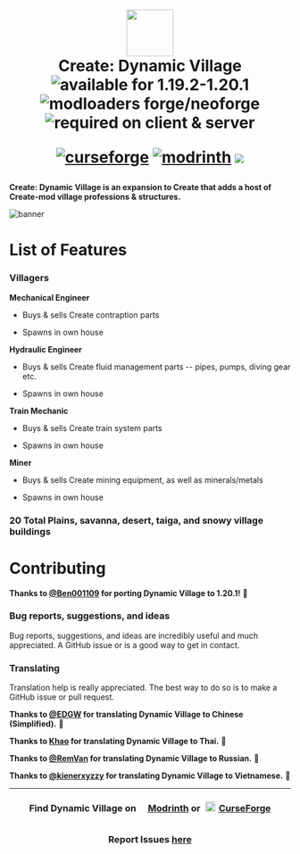 
<h1 align="center"><img src="https://github.com/user-attachments/assets/bfc5e5fd-03f4-46f2-a45d-69c9b1afe28c" width="84px"><br>Create: Dynamic Village
<div align="center">
  <div align="center">
   <img src="https://img.shields.io/badge/available%20for-1.19.2‒1.20.1-992333" alt="available for 1.19.2-1.20.1">
   <img src="https://img.shields.io/badge/modloaders-Forge%20&%20NeoForge-992333" alt="modloaders forge/neoforge">
   <img alt="required on client & server" src="https://img.shields.io/badge/required%20on-client%20%26%20server-992333">

   <a href="https://curseforge.com/minecraft/mc-mods/dynamic-village"><img src="https://cf.way2muchnoise.eu/919759.svg" alt="curseforge"></a>
   <a href="https://modrinth.com/mod/dynamic-village"><img src="https://img.shields.io/modrinth/dt/YCPmkFAm?logo=modrinth&label=&suffix=%20&style=flat&color=242629&labelColor=5ca424&logoColor=1c1c1c" alt="modrinth"></a> <a href="https://discord.gg/ynQvWygqQT" target="_blank"><img src="https://img.shields.io/badge/Discord-5865f2?logo=discord&logoColor=white"></a>
</div></h1> 

**Create: Dynamic Village is an expansion to Create that adds a host of Create-mod village professions & structures.**


![banner](https://github.com/sudolev/DynamicVillageMod/assets/61996958/40b915c2-4707-4376-a1c0-5ec6a5a55bcc)

# List of Features

### Villagers

**Mechanical Engineer**

- Buys & sells Create contraption parts

- Spawns in own house

**Hydraulic Engineer**

- Buys & sells Create fluid management parts -- pipes, pumps, diving gear etc.

- Spawns in own house

**Train Mechanic**

- Buys & sells Create train system parts

- Spawns in own house

**Miner**

- Buys & sells Create mining equipment, as well as minerals/metals

- Spawns in own house 

### 20 Total Plains, savanna, desert, taiga, and snowy village buildings

# Contributing

**Thanks to [@Ben001109](https://github.com/Ben001109) for porting Dynamic Village to 1.20.1!** 🎉

### Bug reports, suggestions, and ideas

Bug reports, suggestions, and ideas are incredibly useful and much appreciated. A GitHub issue or is a good way to get in contact.

### Translating

Translation help is really appreciated. The best way to do so is to make a GitHub issue or pull request. 

**Thanks to [@EDGW](https://github.com/EDGW) for translating Dynamic Village to Chinese (Simplified).** 🎉

**Thanks to [Khao](https://github.com/Khaogamermain01) for translating Dynamic Village to Thai.** 🎉

**Thanks to [@RemVan](https://github.com/RemVan) for translating Dynamic Village to Russian.** 🎉

**Thanks to [@kienerxyzzy](https://github.com/kienerxyzzy) for translating Dynamic Village to Vietnamese.** 🎉

---

<div align="center">
   
   <h3>Find Dynamic Village on <a href="https://modrinth.com/mod/dynamic-village"><span style="margin-top:6px"><img src="https://raw.githubusercontent.com/alexandsr/BellsAndWhistlesMod/main/.assets/modrinth.webp" width="16"></span> Modrinth</a> or <a href="https://curseforge.com/minecraft/mc-mods/dynamic-village" target="_blank"><span style="padding:5px"><img src="https://raw.githubusercontent.com/alexandsr/BellsAndWhistlesMod/9f44e0cb812b00da5d1c60eb691efb9f69761cb3/.assets/curseforge.svg" width="18"></span> CurseForge</a>
<br><br>
   
Report Issues <a href="https://github.com/sudolev/DynamicVillageMod/issues">here</a></h3>
